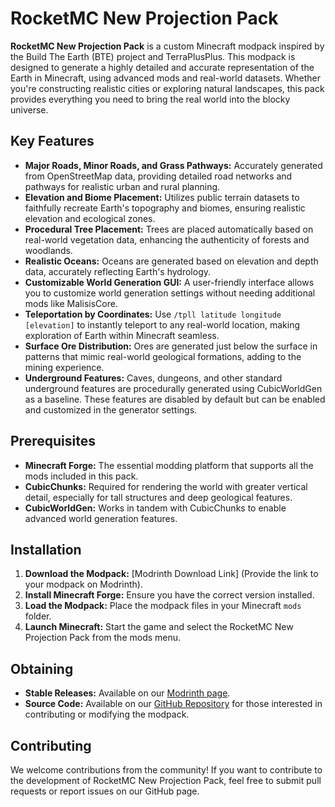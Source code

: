 # RocketMC New Projection Pack

**RocketMC New Projection Pack** is a custom Minecraft modpack inspired by the Build The Earth (BTE) project and TerraPlusPlus. This modpack is designed to generate a highly detailed and accurate representation of the Earth in Minecraft, using advanced mods and real-world datasets. Whether you're constructing realistic cities or exploring natural landscapes, this pack provides everything you need to bring the real world into the blocky universe.

## Key Features

- **Major Roads, Minor Roads, and Grass Pathways:** Accurately generated from OpenStreetMap data, providing detailed road networks and pathways for realistic urban and rural planning.
- **Elevation and Biome Placement:** Utilizes public terrain datasets to faithfully recreate Earth's topography and biomes, ensuring realistic elevation and ecological zones.
- **Procedural Tree Placement:** Trees are placed automatically based on real-world vegetation data, enhancing the authenticity of forests and woodlands.
- **Realistic Oceans:** Oceans are generated based on elevation and depth data, accurately reflecting Earth's hydrology.
- **Customizable World Generation GUI:** A user-friendly interface allows you to customize world generation settings without needing additional mods like MalisisCore.
- **Teleportation by Coordinates:** Use `/tpll latitude longitude [elevation]` to instantly teleport to any real-world location, making exploration of Earth within Minecraft seamless.
- **Surface Ore Distribution:** Ores are generated just below the surface in patterns that mimic real-world geological formations, adding to the mining experience.
- **Underground Features:** Caves, dungeons, and other standard underground features are procedurally generated using CubicWorldGen as a baseline. These features are disabled by default but can be enabled and customized in the generator settings.

## Prerequisites

- **Minecraft Forge:** The essential modding platform that supports all the mods included in this pack.
- **CubicChunks:** Required for rendering the world with greater vertical detail, especially for tall structures and deep geological features.
- **CubicWorldGen:** Works in tandem with CubicChunks to enable advanced world generation features.

## Installation

1. **Download the Modpack:** [Modrinth Download Link] (Provide the link to your modpack on Modrinth).
2. **Install Minecraft Forge:** Ensure you have the correct version installed.
3. **Load the Modpack:** Place the modpack files in your Minecraft `mods` folder.
4. **Launch Minecraft:** Start the game and select the RocketMC New Projection Pack from the mods menu.

## Obtaining

- **Stable Releases:** Available on our [Modrinth page](#).
- **Source Code:** Available on our [GitHub Repository](#) for those interested in contributing or modifying the modpack.

## Contributing

We welcome contributions from the community! If you want to contribute to the development of RocketMC New Projection Pack, feel free to submit pull requests or report issues on our GitHub page.

